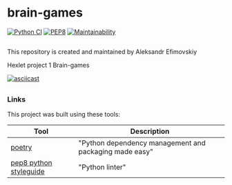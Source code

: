# brain-games

[![Python CI](https://github.com/bdf715/python-project-lvl1/actions/workflows/pyci.yml/badge.svg)](https://github.com/bdf715/python-project-lvl1/actions/workflows/pyci.yml)
[![PEP8](https://img.shields.io/badge/code%20style-pep8-orange.svg)](https://www.python.org/dev/peps/pep-0008/)
[![Maintainability](https://api.codeclimate.com/v1/badges/0812737a355036c42eb7/maintainability)](https://codeclimate.com/github/bdf715/python-project-lvl1/maintainability)
##


This repository is created and maintained by Aleksandr Efimovskiy

Hexlet project 1 Brain-games

[![asciicast](https://asciinema.org/a/59j6j3BocmmsLSYb3vu4r9x6Y.svg)](https://asciinema.org/a/59j6j3BocmmsLSYb3vu4r9x6Y)

##

### Links

This project was built using these tools:

| Tool                                                                        | Description                                             |
|-----------------------------------------------------------------------------|---------------------------------------------------------|
| [poetry](https://poetry.eustace.io/)                                        | "Python dependency management and packaging made easy"  |
| [pep8 python styleguide](https://www.python.org/dev/peps/pep-0008/)         | "Python linter"                                         |

